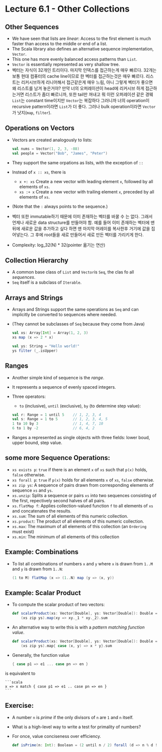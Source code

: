 # Lecture 6.1 - Other Collections
## Other Sequences 
* We have seen that lists are *linear*: Access to the first element is much faster than access to the middle or end of a list.
* The Scala library also defines an alternative sequence implementation, `Vector`.
* This one has more evenly balanced access patterns than `List`.
* `Vector` is essentially represented as very shallow tree.
* 벡터는 자식이 32개인 트리이다. 마지막 인덱스를 접근하는게 매우 빠르다. 32개는 보통 현대 컴퓨터의 cache line이므로 한 벡터를 접근하는것은 매우 빠르다. 리스트는 리커시브하게 리니어해서 접근같은게 매우 느림, 아니 그렇게 벡터가 좋으면 왜 리스트를 남겨 놓은거야? 만약 너의 오퍼레이션이 head에 리커시브 하게 접근하는거면 리스트가 좀더 빠르니까, 또한 tail만 꺼내고 뭐 이런 오퍼레이션 같은 경웨 `List`는 constant time이지만 `Vector`는 복잡하다 그러니까 너의 operation이 recursive pattern이라면 `List`가 더 좋다. 그러나 bulk operation이라면 `Vector`가 낫지(`map`, `filter`).

## Operations on Vectors
* Vectors are created analogously to lists:

	```scala
	val nums = Vector(1, 2, 3, -88)
	val people = Vector("Bob", "James", "Peter")
	```

* They support the same orpations as lists, with the exception of `::`
* Instead of `x :: xs`, there is
	* `x +: xs` Create a new vector with leading element `x`, followed by all elements of `xs`.
	* `xs :+ x` Create a new vector with trailing element `x`, preceded by all elements of `xs`.

* (Note that the `:` always points to the sequence.)
* 벡터 또한 immutable하기 때문에 이미 존재하는 벡터를 바꿀 수 는 없다. 그래서 언제나 새로운 data structure를 만들어야 함. 예를 들어 이미 존재하는 벡터에 맨뒤에 새로운 값을 추가하고 싶다 하면 맨 마지막 어레이를 복사한후 거기에 값을 집어넣는다. 그 후에 root들을 새로 만들어서 새로 만든 벡터를 가리키게 한다. 
* Complexity: log_32(N) * 32(pointer 옮기는 연산)

## Collection Hierarchy
* A common base class of `List` and `Vector`is `Seq`, the clas fo all *sequences*.
* `Seq` itself is a subclass of `Iterable`.

## Arrays and Strings
* Arrays and Strings support the same operations as `Seq` and can implicitly be converted to sequences where needed.
* (They cannot be subclasses of `Seq` because they come from Java)

	```scala
	val xs: Array[Int] = Array(1, 2, 3)
	xs map (x => 2 * x)
	
	val ys: String = "Hello world!"
	ys filter (_.isUpper)
	```
	
## Ranges
* Another simple kind of sequence is the *range*.
* It represents a sequence of evenly spaced integers.
* Three operators:
	* `to` (inclusive), `until` (exclusive), `by` (to determine step value):

	```scala
	val r: Range = 1 until 5 	// 1, 2, 3, 4
	val s: Range = 1 to 5 		// 1, 2, 3, 4, 5
	1 to 10 by 3				// 1, 4, 7, 10
	6 to 1 by -2				// 6, 4, 2
	```
	
* Ranges a represented as single objects with three fields: lower boud, upper bound, step value.

## some more Sequence Operations:
* `xs exists p`: `true` if there is an element `x` of `xs` such that `p(x)` holds, `false` otherwise.
* `xs forall p`: `true` if `p(x)` holds for all elements `x` of `xs`, `false` otherwise.
* `xs zip ys`: A sequence of pairs drawn from corresponding elements of sequence `xs` and `ys`.
* `xs.unzip`: Splits a sequence or pairs `xs` into two sequences consisting of the first, repectively second halves of all pairs.
* `xs.flatMap f`: Applies collection-valued function `f` to all elements of `xs` and concatenates the results.
* `xs.sum`: The sum of all elements of this numeric collection.
* `xs.product`: The product of all elements of this numeric collection.
* `xs.max`: The maximum of all elements of this collection (an `Ordering` must exist)
* `xs.min`: The minimum of all elements of this collection

## Example: Combinations
* To list all combinations of numbers `x` and `y` where `x` is drawn from `1..M` and `y` is drawn from `1..N`:

	```scala
	(1 to M) flatMap (x => (1..N) map (y => (x, y))
	```
	
## Example: Scalar Product
* To compute the scalar product of two vectors:

	```scala
	def scalarProduct(xs: Vector[Double], ys: Vector[Double]): Double =
		(xs zip ys).map(xy => xy._1 * xy._2).sum
	```
	
* An alternative way to write this is with a *pattern matching function value*.

	```scala
	def scalarProduct(xs: Vector[Double], ys: Vector[Double]): Double =
		(xs zip ys).map{ case (x, y) => x * y}.sum
	```

* Generally, the function value

	```scala
	{ case p1 => e1 ... case pn => en }
	```
is equivalent to 

	```scala
	x => x match { case p1 => e1 .. case pn => en }
	```
	
## Exercise:
* A number `n` is *prime* if the only divisors of `n` are `1` and `n` itself.
* What is a high-level way to write a test for primality of numbers?
* For once, value conciseness over efficiency.

	```scala
	def isPrime(n: Int): Boolean = (2 until n / 2) forall (d => n % d != 0)
	```